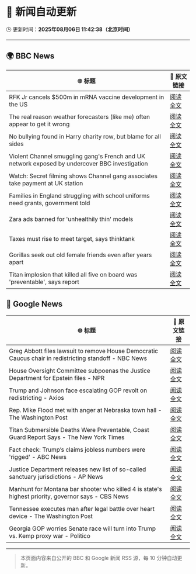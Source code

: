 # 🧠 新闻自动更新

🕒 更新时间：**2025年08月06日 11:42:38（北京时间）**

---

## 🌍 BBC News

| 🌐 标题 | 🔗 原文链接 |
|--------|-------------|
| RFK Jr cancels $500m in mRNA vaccine development in the US | [阅读全文](https://www.bbc.com/news/articles/c74dzdddvmjo?at_medium=RSS&at_campaign=rss) |
| The real reason weather forecasters (like me) often appear to get it wrong | [阅读全文](https://www.bbc.com/news/articles/cwy1epz58pyo?at_medium=RSS&at_campaign=rss) |
| No bullying found in Harry charity row, but blame for all sides | [阅读全文](https://www.bbc.com/news/articles/c741n548dkko?at_medium=RSS&at_campaign=rss) |
| Violent Channel smuggling gang's French and UK network exposed by undercover BBC investigation | [阅读全文](https://www.bbc.com/news/articles/cly48nmmzdro?at_medium=RSS&at_campaign=rss) |
| Watch: Secret filming shows Channel gang associates take payment at UK station | [阅读全文](https://www.bbc.com/news/videos/cwy57p22nl3o?at_medium=RSS&at_campaign=rss) |
| Families in England struggling with school uniforms need grants, government told | [阅读全文](https://www.bbc.com/news/articles/c5ye47gj4q4o?at_medium=RSS&at_campaign=rss) |
| Zara ads banned for 'unhealthily thin' models | [阅读全文](https://www.bbc.com/news/articles/cp941z3nnnxo?at_medium=RSS&at_campaign=rss) |
| Taxes must rise to meet target, says thinktank | [阅读全文](https://www.bbc.com/news/articles/cn85vyd1epzo?at_medium=RSS&at_campaign=rss) |
| Gorillas seek out old female friends even after years apart | [阅读全文](https://www.bbc.com/news/articles/c80d7l94yvro?at_medium=RSS&at_campaign=rss) |
| Titan implosion that killed all five on board was 'preventable', says report | [阅读全文](https://www.bbc.com/news/articles/cwy57pnjw4wo?at_medium=RSS&at_campaign=rss) |

## 📰 Google News

| 🌐 标题 | 🔗 原文链接 |
|--------|-------------|
| Greg Abbott files lawsuit to remove House Democratic Caucus chair in redistricting standoff - NBC News | [阅读全文](https://news.google.com/rss/articles/CBMixwFBVV95cUxPNVZlYThCbG5uN3pfdUJpS1BqSDlWUjVOd2tnVWM4SWdwWG5DY01fRDFrejVFdnNzeTV1bkZmc2VmZ3NJLTVLZE9zYVZjZmVEUTVTbzNkeG4zR3JXMW1TOXFQQ2tOVU5zRFJGNzNWb2dEazhraGE0UmY5UmlNRkdXSzdJd042UFFCekhDMzRLem9FTGNGa1M1d0xmVE51YjR0MGRCZ1dqOVFRaVVIV2hOemtiNlJlOEQ5ZjAzRXlWUWd0Q2gxNlJn0gFWQVVfeXFMTk93MzM2OU9ucGRLYkp2ajhMUF9tOW44ZmdidkpZai1jeUd5eWdYWUZjdVRHQzFQcm16dmlCYlJrVVE0Tm5WbXc3ZkZCcG5CZXdqVEh3anc?oc=5) |
| House Oversight Committee subpoenas the Justice Department for Epstein files - NPR | [阅读全文](https://news.google.com/rss/articles/CBMiqwFBVV95cUxQanlRX0liak8tR0ZubklXRW9nN2g1a0hBaXNUMlB4aUJ5bjB2Qk1ZN0I0cHJleDM4aFc4NjR1S1pVRnVydFVhcWtUc1NTazBUaVZVV1gwRFdwZmdZSVhUWm1LRTJMekU4LU1UOUhZUExlODVYNW9VMHJpOVI0U2o3UkswWGlWbkcyVC1EY0lWdlNqY3ItWnBrcnBsa19PX2swbENacXAzRzZPV00?oc=5) |
| Trump and Johnson face escalating GOP revolt on redistricting - Axios | [阅读全文](https://news.google.com/rss/articles/CBMiigFBVV95cUxQM1BuY05obUd3SWdIektPMkh0RUp0Z2NaRlVYNzBZYW56RF82UWktbWFITlM2MURLWnVVSTZGdFBhUGtzcnBVYUN3cXNndnc4SnFqV0NMdVRMbnl5OHQwUnpHT0NCN3IzT1hDNVFwR0MxdWRHai1SWFNadlpadThMN1pOVHRxQ09heWc?oc=5) |
| Rep. Mike Flood met with anger at Nebraska town hall - The Washington Post | [阅读全文](https://news.google.com/rss/articles/CBMijwFBVV95cUxQMHNOZl9wVEs2SllMaGJTZkFlbTA1OHlTbFowanh5UHZYLUlER2Y4WlBWQVU4RGRsNmhxeDJyZ2dSbXI2WldzZ1J3eXlxNUxpdHhxc29CZzlacmRUQlpPZWhhUzBmQ2RWWmhaTmowZ3FHSFJtWWdoRUJpWG1wcmlRWmk0Ny03dTVVdUhWMHhBYw?oc=5) |
| Titan Submersible Deaths Were Preventable, Coast Guard Report Says - The New York Times | [阅读全文](https://news.google.com/rss/articles/CBMiiAFBVV95cUxNUWNRc2NBQUxBekZha1ZoSnhXUFNWcXV5YTdzd096QzdZcUxjNFpwV0JkRmgxMTl2ODJxWW1vOTBpM2ozTzUyX1RLQUNYSFZKN1duSWlzdnpkYTFlSWQwUlZOcVB2bFNwZXFZcUgxRnV0RjMyOS1odWFaZXFlRk9fdmo1SkdvZWVR?oc=5) |
| Fact check: Trump’s claims jobless numbers were 'rigged' - ABC News | [阅读全文](https://news.google.com/rss/articles/CBMinwFBVV95cUxNUTZiSGs2N29lWndkUHhiWl9ZMS13ZTJZQ2l6TkxzY0RrQndWZzY1MF9LQnZpWExacjVvYWk4M0tUb1hjRDVIV3EzaXFyeWNJa3lRU2lINHdVbDlmWUhyZW5qOXlYM0dXRXVjRlF5cVlqeEJQa1JDMTJrWW5EX3hPUU5kMHRibTNINVU0VnM2Q0V6VlNueF9wYkZvQ3Bfa2_SAaQBQVVfeXFMTUFTWmlhZmJKdk9uZEFyQ3ZpeGwtZmVxYjIyN3RLZWlac1dkeHg5UV94SVBsUGZ5cFBkLXpNbmg4dFN0ZlFhSklHZnNhdUo3TDZpcjBldTVlYzY3RnNyX3M0dENhYUVJMWpPMDdOVmtDeWp6Vm50Q1pKbzRYUUNrTkt6dnVGVjB5b01SSTFlSVdHQmxPWk5WSjNSd1FfdE9WUTFRWHg?oc=5) |
| Justice Department releases new list of so-called sanctuary jurisdictions - AP News | [阅读全文](https://news.google.com/rss/articles/CBMiqgFBVV95cUxObHM4NW43Q1R5VjM1dDRUNlVMSGw2YzNsQXhJNlRKM0xJa0RreUNpeHI3VnNWVnUwbHgzX0pYWWRXQ1c2S3prenp3R2I3blhRTDdsSUFYdklaakpjQ3F6bDRXcS1pZW9ZbzZUYlBGenJ1ZE1CS2I4UVBsaWFiTFFWTVFSZHMzLWZXQ1hpU2FhdXF5T3ZLZU1uS1FKMmR5eV9nLWZHamtWekx4dw?oc=5) |
| Manhunt for Montana bar shooter who killed 4 is state's highest priority, governor says - CBS News | [阅读全文](https://news.google.com/rss/articles/CBMidEFVX3lxTFBDcjdJUGkzMmc4bDBwd1lvb1J2WjQ1Q1o4YTNuY05mMDhKNUNYUnc0bzJiSHZFLUhvTGRaTjFCZFMydGloTFJVNE40ZVF4anl0UzFaQTJreFI2VkJpaGNrTWU2R0JMXzV0eDItYzhHY0hlU3BD0gF6QVVfeXFMUEQyWGdFZjdxcVg5UHgtaFVnVk02aFZmc1dZVDJSUlpmUTR3RzVMQzFaemJVendzU2dJbi1VbVoyNGlHUGZGQ3JqRXgybkJkZWpJWjBaSm9ESFdUbFo4WUZ5NDQ5Z0ZnZDRQR1NMcTBiRERYUHduZElrd3c?oc=5) |
| Tennessee executes man after legal battle over heart device - The Washington Post | [阅读全文](https://news.google.com/rss/articles/CBMimwFBVV95cUxON1g3MHdsOXFmNGhHT3VTeEZacFVtUFdqVTNmTDJyWmVvMXZFa3k3d1pENVUwY0t6ZnQ1Q0NpMFFsLXV1eGdLa3JIRHN1SmpVelNyTlQxb2p0NlBCblc0TDZGQTZ3TDZJT2UtMnQtVjJtVVJqeE5qV3FSbkZlWnhTMDlQMzJsUVlEbHdDMXRfenNMaEVhWTI1NXZfOA?oc=5) |
| Georgia GOP worries Senate race will turn into Trump vs. Kemp proxy war - Politico | [阅读全文](https://news.google.com/rss/articles/CBMimgFBVV95cUxPZTNYay1Lek9xbkV4RDRMUzcwNHM5SzU3VWNMYTNlM2VtT2M3YVV4bXh6MDJ0bkJDSW83Rk1rWW50WUpkb1V4eHB1Z0ZMcGlYTXhJMHlOOWFSZ2VacS03X19WM0JWSE5FaUZna09KTVlfNVNnZ0w4Tm1GbW8yN3YxTlhIZ1k4OHVuVGVNTjFqdmVZRFFuMm5aX3V3?oc=5) |

---
> 本页面内容来自公开的 BBC 和 Google 新闻 RSS 源，每 10 分钟自动更新。